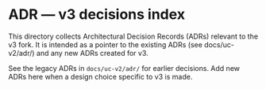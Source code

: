 # ADR — v3 decisions index

This directory collects Architectural Decision Records (ADRs) relevant to the v3 fork. It is intended as a pointer to the existing ADRs (see docs/uc-v2/adr/) and any new ADRs created for v3.

See the legacy ADRs in `docs/uc-v2/adr/` for earlier decisions. Add new ADRs here when a design choice specific to v3 is made.
